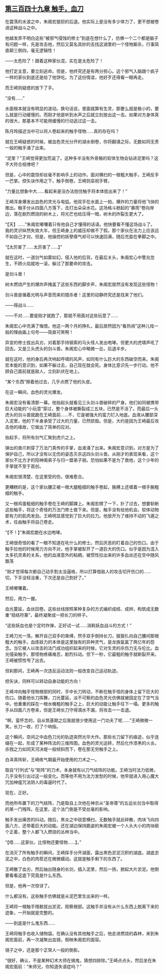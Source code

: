 ## [第三百四十九章 触手，血刀](https://www.xxbiquge.com/11_11207/9190305.html)


  在震荡的水波之中，朱阁宏狼狈的后退。他实际上是没有多少体力了，更不想被卷进这种战斗之中。

  他越发弄不明白这些“被邪气侵蚀的修士”到底在想什么了，仿佛一个二个都是脑子有问题一样，先是攻击他，然后又莫名其妙的去找这湖里的一个怪物厮杀，行事简直颠三倒四，毫无逻辑性！

  ——太危险了！跟着这种家伙混，实在是太危险了！

  他打定主意，要立刻逃命。但是，他终究还是有两分担心。这个邪气入脑跟个疯子一样的家伙到底还是给了他饼吃。为了这份情谊，他好歹还得看一眼再走。

  而王崎则疑惑的放下了手。

  “没有……”

  水面根本就没有明显的波动。换句话说，里面就算有生灵，那要么就是极小的，要么就是行动缓慢的。而刚才他是听到水声之后就立刻放出这一击。如果对方身体真的很大，那基本不可能用缓慢的行动逃过这一击。

  陈月玲描述当中可以将人卷起来的触手怪物……真的存在吗？

  就在王崎疑惑的时候，被血色灵光分开的湖水倒卷，你将翻涌之际，无数如同无责一般的触手涌了出来。

  “泥里？”王崎觉得更加荒诞了。这种多半没有外骨骼的软体生物会钻进泥里吗？这不大符合规律吧？

  但是，心中的震惊却丝毫不影响手上的动作。面对横扫的一根粗大触手，王崎反手一巴掌。控矢诀作用之下，触手倒卷。王崎则巫祝手臂。

  “力量比想象中大……看起来是没办法抱住触手将本体拔出来了！”

  王崎浑身爆发出血色的灵光与电弧。他双手在水面上一拍，爆炸的力量将他飞快的推出。触手分从四面八方落下，击打出朵朵水花。这场格斗掀起的“暴雨”卷向岸边，落在剧烈燃烧的树木上，将光芒也给压得一暗，树木的炸裂生更大了。

  “【天】……”朱阁宏嘟囔着只有他自己才懂得的话语。他快要看不懂这场战斗了。我的灵识纵然失效大半，但王崎身上的威压却做不了假。那个家伙在法力上应该远不如自己才对。但是，他操控的妖孽瘴气却可以快速回满，随后充盈在拳脚之中。

  “【太厉害了……太厉害了……】”

  就在这时，一道剑气如雾如幻，侵入他的后背。在最后关头，朱阁宏心中警兆忽生，不顾火焰就地一滚，躲过了那要命的攻击。

  是剑斗兽！

  树木燃烧产生的爆炸声掩盖了这些东西的脚步声，朱阁宏居然没有发现这些怪物！

  剑斗兽是循着光明与声音而来的猎杀者！这里的动静终究还是找来了他们。

  ——得战斗……

  ——不对……要是刚才就跑了，那就不用面对这些玩意了……

  朱阁宏心中充满了悔恨。他这一两个月的挣扎，最后居然因为“看热闹”这种儿戏一般的理由画上句号——简直可笑啊！

  异变的修士拔出兵刃，对着那手持钢索的马头怪人发出咆哮。但更大的虎啸声吼了回去。又是三头虎头的剑斗兽。朱阁宏心中略微一怂，后退半步。

  就在这时，他的身后再次响起呼啸的风声，如同有什么巨大的东西破空而来。朱阁宏本能的意识到，如果不躲过去，自己现在就会死。身体比意识先一步行动。他不顾自己面前就是敌人，立刻趴伏在地上。

  “某个东西”擦着他过去，几乎点燃了他的头皮。

  在这一瞬间，血色的灵光爆发。

  朱阁宏没有看清那一幕。他抬起头就看见三头剑斗兽破碎的尸身。他们如同被携带巨大动能的“小玩意”穿过，整个身体被撕裂成三五块，已然是不活了。而最后一头虎头的剑斗兽就跪在王崎面前……不，它是被强大的蛮力钉入地底。血液从腰部深入泥里，他的下半身承受了过大的力量，已然损毁。但是，大约是因为王崎最后攻击他的缘故，它做出了简单的应对。

  抬起手，将所有剑气汇聚到虎爪之上。

  弹出的兽爪刺穿了万法门真传的手掌，血液涌了出来。朱阁宏意识到，对方是为了保护自己，所以才没有以无伤的姿态灭杀这四头剑斗兽。从刚才的表现来看，这个家伙不比方才的阳神阁弟子与归一盟弟子弱。恐怕如果不是为了救他，这个少年的手掌就不至于首创。

  朱阁宏很清楚，在这里受的伤，很难愈合。

  更糟糕的是，这个家伙腰正被一根大腿粗细的触手卷起，胳膊上还缠着一根手腕粗细的触手。

  又一根鸡蛋粗细的触手卷在王崎的脚踝上。朱阁宏楞了一下，扑了过去，想要斩断这些触手，将这个奇怪的万法门修士救下来。但是，触手没有给他机会。软体动物那有力的肌肉发劲。王崎明显感觉到了巨大的拉力。他放开为了维持不动的飞遁之术，任由触手将自己卷走。

  “【不！】”朱阁宏跪在水边咆哮。

  王崎很奇怪的看了一眼不知道在吼什么的修士。然后厌恶的盯着自己的伤口。由于触手拉他的时候用力方向不对，他手掌被犁开了一道巨大的伤口。似乎是因为混入太多抗灵素的关系，他的血液意外的粘稠，被惯性拉出来的许多血丝还在空中随风飘荡

  “刚才觉得每次都自己动手割太没逼格，所以打算借敌人的攻击切开伤口的……切，下手没轻没重，下次还是自己割好了。”

  王崎嘟囔着。

  然后，用力一握。

  血光蔓延，血丝回卷。这些丝线按照某种复杂的方式编织成结、成辫，构筑成无数重“扭结符篆”，最终凝聚成一把长刀的样子。

  “这些妖血也是个定时炸弹，正好试一试……消耗妖血战斗的方式！”

  王崎刀光一荡，解开自己双手的束缚，然手双手倒持长刀，狠狠扎向自己腰间那根粗大的触手。血炼妖力的本体是这里独有的异种灵气，是龙族氤氲了两亿年的怨念。当它被人以攻击的法门成功组织起来的时候，它对生灵的杀伤力无与伦比。血光侵染触手。那怪物疼痛难忍，剧烈抖动。但下一秒，它最粗的触手就断裂开来。王崎被惯性甩了出去。

  但刹那间，王崎再一次违反运动法则一般改变自己运动轨迹。

  控矢诀，同样可以转动自身动能的方向！

  王崎冲向触手怪物根部的同时，手中长刀转动，不断在触手怪的身体上留下巨大的伤口。随着他长刀挥舞，刀光蔓延，淡不可察的血色灵光仿佛就被固定在了空气当中。他重重的踩在一根水桶粗的触手之上，巨大的动能让触手往下一塌。更多的触手从四面八方卷来，但是王崎长刀守得滴水不漏，将攻击一一击退。

  “啊，蛮怀念的，自从筑基期之后我就很少使用这一门功夫了呢……”王崎微微一笑。长刀一收，打了个响指。

  这个瞬间，空间之中血色刀光的轨迹突然光华大作。那些长刀留下的痕迹，似乎连缀在一起，形成了某种阵法的三维阵图。血色的灵光运转，然后化作漆黑的火炎。杀戮之力如同天河决堤一般倾斜而下，卷在那无穷触手之上。

  白泽真阵斩，王崎练气期最开始使用的刀术之一。

  取自“行列式”与“矩阵”的刀术，本身就有以刀气结阵的功能。王崎当时法力低微，几乎没有引出过这一般变化。而等他不用为法力发愁的时候，他早就进入用心魔大咒加神瘟咒法阴人的毒逼时代了。

  现在，正好。

  而他所布置下的刀气结阵，乃是取自上次他在神京从“圣帝尊”的五运长剑当中取得的某一门残阵。在这里，这个法门倒是不受丝毫的影响。

  触手发出痛苦的抖动。随后，黑炎之中锐意横扫，无数触手就此碎散，肉块飞向四面八方，还带着巨大的动能。还在湖边保持跪姿的朱阁宏被一个人头大小的肉块砸个正着，整个人都飞入燃烧的丛林当中。

  “【唔……这家伙，比怪物还要怪物……】。”

  在消灭了所有触手的瞬间，王崎挥手分开湖面，露出黑色淤泥沉积的湖底。湖底淤泥之中，白色的肉茬还在微微蠕动。这就是触手剩下的东西了。

  王崎散了血刃，然后抽出随身的长剑，插入泥里，然后一扬，掀起大片淤泥。他倒要看看这底下究竟是什么东西。

  但是，他再一次惊讶了。

  什么都没有。这些触手仿佛就是从泥巴里生出来的一样。

  王崎将一根触手残骸拔出淤泥，观察根部。这触手并没有从什么东西上脱离下来的迹象，一开始就是完整的。

  ——到底是什么鬼东西……

  王崎将触手也收入储物袋。在确认没有其他触手之后，他走进燃烧的森林，来到朱阁宏面前，再一次凝聚出血镜，倒映朱阁宏的面容。

  镜子之中，还是那个正常人一般的倒影。

  “很好，确认，不是某种幻术大师在搞鬼，猜想四排除。”王崎点点头，然后坐在朱阁宏面前：“朱师兄，你知道失语症吗？”
